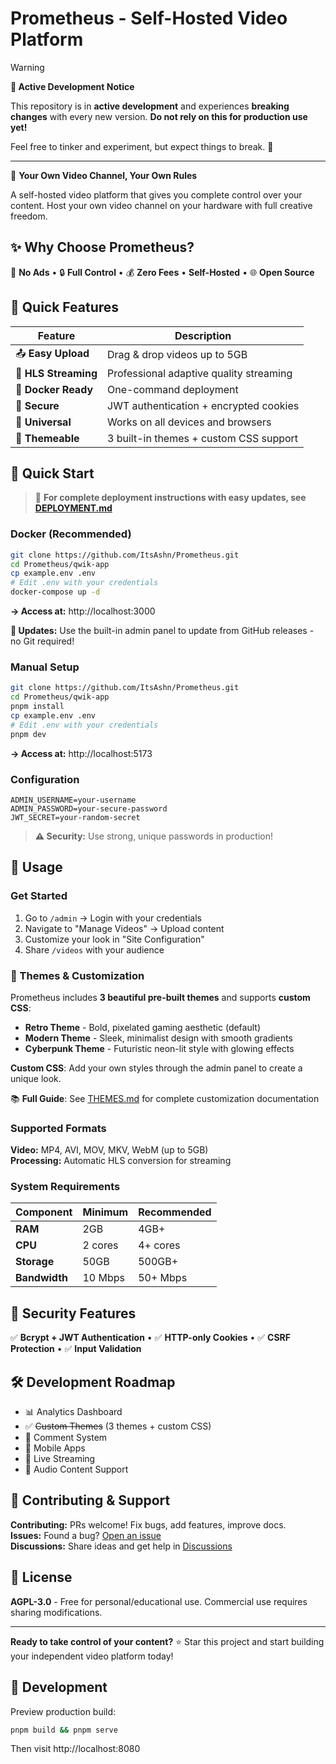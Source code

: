 # Prometheus - Self-Hosted Video Platform

> [!WARNING]
> **🚧 Active Development Notice**
>
> This repository is in **active development** and experiences **breaking changes** with every new version.
> **Do not rely on this for production use yet!**
>
> Feel free to tinker and experiment, but expect things to break. 🔧

---

🎥 **Your Own Video Channel, Your Own Rules**

A self-hosted video platform that gives you complete control over your content. Host your own video channel on your hardware with full creative freedom.

## ✨ Why Choose Prometheus?

🚫 **No Ads** • 🔒 **Full Control** • 💰 **Zero Fees** • **Self-Hosted** • 🌐 **Open Source**

## 🚀 Quick Features

| Feature              | Description                             |
| -------------------- | --------------------------------------- |
| 📤 **Easy Upload**   | Drag & drop videos up to 5GB            |
| 🎥 **HLS Streaming** | Professional adaptive quality streaming |
| 🐳 **Docker Ready**  | One-command deployment                  |
| 🔐 **Secure**        | JWT authentication + encrypted cookies  |
| 📱 **Universal**     | Works on all devices and browsers       |
| 🎨 **Themeable**     | 3 built-in themes + custom CSS support  |

## 🚀 Quick Start

> 📖 **For complete deployment instructions with easy updates, see [DEPLOYMENT.md](DEPLOYMENT.md)**

### Docker (Recommended)

```bash
git clone https://github.com/ItsAshn/Prometheus.git
cd Prometheus/qwik-app
cp example.env .env
# Edit .env with your credentials
docker-compose up -d
```

**→ Access at:** http://localhost:3000

**🔄 Updates:** Use the built-in admin panel to update from GitHub releases - no Git required!

### Manual Setup

```bash
git clone https://github.com/ItsAshn/Prometheus.git
cd Prometheus/qwik-app
pnpm install
cp example.env .env
# Edit .env with your credentials
pnpm dev
```

**→ Access at:** http://localhost:5173

### Configuration

```env
ADMIN_USERNAME=your-username
ADMIN_PASSWORD=your-secure-password
JWT_SECRET=your-random-secret
```

> **⚠️ Security:** Use strong, unique passwords in production!

## 📖 Usage

### Get Started

1. Go to `/admin` → Login with your credentials
2. Navigate to "Manage Videos" → Upload content
3. Customize your look in "Site Configuration"
4. Share `/videos` with your audience

### 🎨 Themes & Customization

Prometheus includes **3 beautiful pre-built themes** and supports **custom CSS**:

- **Retro Theme** - Bold, pixelated gaming aesthetic (default)
- **Modern Theme** - Sleek, minimalist design with smooth gradients
- **Cyberpunk Theme** - Futuristic neon-lit style with glowing effects

**Custom CSS**: Add your own styles through the admin panel to create a unique look.

📚 **Full Guide**: See [THEMES.md](THEMES.md) for complete customization documentation

### Supported Formats

**Video:** MP4, AVI, MOV, MKV, WebM (up to 5GB)  
**Processing:** Automatic HLS conversion for streaming

### System Requirements

| Component     | Minimum | Recommended |
| ------------- | ------- | ----------- |
| **RAM**       | 2GB     | 4GB+        |
| **CPU**       | 2 cores | 4+ cores    |
| **Storage**   | 50GB    | 500GB+      |
| **Bandwidth** | 10 Mbps | 50+ Mbps    |

## 🔐 Security Features

✅ **Bcrypt + JWT Authentication** • ✅ **HTTP-only Cookies** • ✅ **CSRF Protection** • ✅ **Input Validation**

## 🛠️ Development Roadmap

- 📊 Analytics Dashboard
- ✅ ~~Custom Themes~~ (3 themes + custom CSS)
- 💬 Comment System
- 📱 Mobile Apps
- 🔴 Live Streaming
- 🎵 Audio Content Support

## 🤝 Contributing & Support

**Contributing:** PRs welcome! Fix bugs, add features, improve docs.  
**Issues:** Found a bug? [Open an issue](https://github.com/ItsAshn/Prometheus/issues)  
**Discussions:** Share ideas and get help in [Discussions](https://github.com/ItsAshn/Prometheus/discussions)

## 📄 License

**AGPL-3.0** - Free for personal/educational use. Commercial use requires sharing modifications.

---

**Ready to take control of your content?** ⭐ Star this project and start building your independent video platform today!

## 🔧 Development

Preview production build:

```bash
pnpm build && pnpm serve
```

Then visit http://localhost:8080
